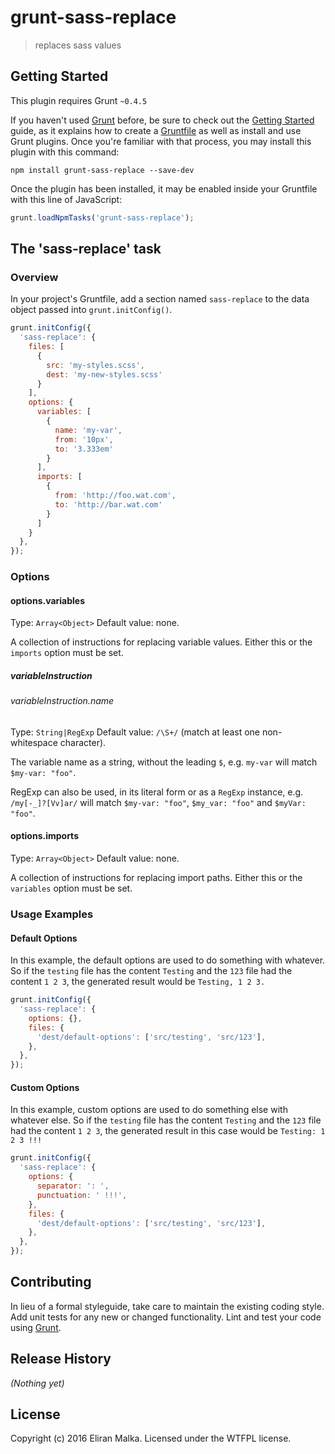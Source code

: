 # grunt-sass-replace

> replaces sass values

## Getting Started
This plugin requires Grunt `~0.4.5`

If you haven't used [Grunt][1] before, be sure to check out the [Getting Started][2] guide, as it explains 
how to create a [Gruntfile][3] as well as install and use Grunt plugins. Once you're familiar with that process, 
you may install this plugin with this command:

```shell
npm install grunt-sass-replace --save-dev
```

Once the plugin has been installed, it may be enabled inside your Gruntfile with this line of JavaScript:

```js
grunt.loadNpmTasks('grunt-sass-replace');
```

## The 'sass-replace' task

### Overview
In your project's Gruntfile, add a section named `sass-replace` to the data object passed into `grunt.initConfig()`.

```js
grunt.initConfig({
  'sass-replace': {
    files: [
      {
        src: 'my-styles.scss',
        dest: 'my-new-styles.scss'
      }
    ],
    options: {
      variables: [
        {
          name: 'my-var',
          from: '10px',
          to: '3.333em'
        }
      ],
      imports: [
        {
          from: 'http://foo.wat.com',
          to: 'http://bar.wat.com'
        }
      ]
    }
  },
});
```

### Options

#### options.variables
Type: `Array<Object>`
Default value: none.

A collection of instructions for replacing variable values. Either this or the `imports` option must be set.

##### variableInstruction

###### variableInstruction.name
Type: `String|RegExp`
Default value: `/\S+/` (match at least one non-whitespace character).

The variable name as a string, without the leading `$`, e.g. `my-var` will match `$my-var: "foo"`.

RegExp can also be used, in its literal form or as a `RegExp` instance, e.g. 
`/my[-_]?[Vv]ar/` will match `$my-var: "foo"`, `$my_var: "foo"` and `$myVar: "foo"`.


#### options.imports
Type: `Array<Object>`
Default value: none.

A collection of instructions for replacing import paths. Either this or the `variables` option must be set.


### Usage Examples

#### Default Options
In this example, the default options are used to do something with whatever. So if the `testing` file has the content `Testing` and the `123` file had the content `1 2 3`, the generated result would be `Testing, 1 2 3.`

```js
grunt.initConfig({
  'sass-replace': {
    options: {},
    files: {
      'dest/default-options': ['src/testing', 'src/123'],
    },
  },
});
```

#### Custom Options
In this example, custom options are used to do something else with whatever else. So if the `testing` file has the content `Testing` and the `123` file had the content `1 2 3`, the generated result in this case would be `Testing: 1 2 3 !!!`

```js
grunt.initConfig({
  'sass-replace': {
    options: {
      separator: ': ',
      punctuation: ' !!!',
    },
    files: {
      'dest/default-options': ['src/testing', 'src/123'],
    },
  },
});
```

## Contributing
In lieu of a formal styleguide, take care to maintain the existing coding style. Add unit tests for any new or changed functionality. Lint and test your code using [Grunt](http://gruntjs.com/).

## Release History
_(Nothing yet)_

## License
Copyright (c) 2016 Eliran Malka. Licensed under the WTFPL license.





[1]: http://gruntjs.com/
[2]: http://gruntjs.com/getting-started
[3]: http://gruntjs.com/sample-gruntfile
